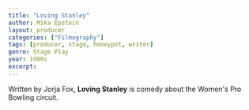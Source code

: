 ```yaml
---
title: "Loving Stanley"
author: Mika Epstein
layout: producer
categories: ["Filmography"]
tags: [producer, stage, honeypot, writer]
genre: Stage Play
year: 1990s
excerpt: 
---
```


Written by Jorja Fox, **Loving Stanley** is comedy about the Women's Pro Bowling circuit.